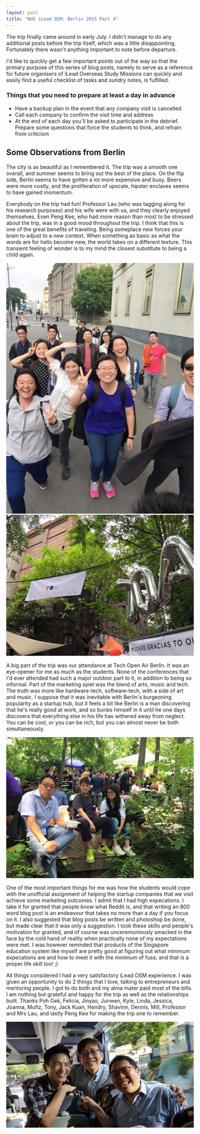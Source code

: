 ```yaml
---
layout: post
title: "NUS iLead OSM: Berlin 2015 Part 4"
---
```


The trip finally came around in early July.  I didn't manage to do any additional posts before the trip itself, which was a little disappointing. Fortunately there wasn't anything important to note before departure. 

I'd like to quickly get a few important points out of the way so that the primary purpose of this series of blog posts, namely to serve as a reference for future organisers of iLead Overseas Study Missions can quickly and easily find a useful checklist of tasks and sundry notes, is fulfilled.

### Things that you need to prepare at least a day in advance

- Have a backup plan in the event that any company visit is cancelled
- Call each company to confirm the visit time and address
- At the end of each day you'll be asked to participate in the debrief. Prepare some questions that force the students to think, and refrain from criticism

## Some Observations from Berlin

The city is as beautiful as I remembered it. The trip was a smooth one overall, and summer seems to bring out the best of the place. On the flip side, Berlin seems to have gotten a lot more expensive and busy. Beers were more costly, and the proliferation of upscale, hipster enclaves seems to have gained momentum. 

Everybody on the trip had fun! Professor Lau (who was tagging along for his research purposes) and his wife were with us, and they clearly enjoyed themselves. Even Peng Kee, who had more reason than most to be stressed about the trip, was in a good mood throughout the trip. I think that this is one of the great benefits of traveling. Being someplace new forces your brain to adjust to a new context. When something as basic as what the words are for hello become new, the world takes on a different texture. This transient feeling of wonder is to my mind the closest substitute to being a child again.

<div><img alt="Part of the iLead 2015 Berlin gang" class="img-rounded img-thumbnail img-responsive" src="/images/ilead-berlin-2015-01.jpg">

<div><img alt="TOA Berlin banner" class="img-rounded img-thumbnail img-responsive" src="/images/ilead-berlin-2015-04.jpg"></div>

A big part of the trip was our attendance at Tech Open Air Berlin. It was an eye-opener for me as much as the students. None of the conferences that I'd ever attended had such a major outdoor part to it, in addition to being so informal. Part of the marketing spiel was the blend of arts, music and tech. The truth was more like hardware-tech, software-tech, with a side of art and music. I suppose that it was inevitable with Berlin's burgeoning popularity as a startup hub, but it feels a bit like Berlin is a man discovering that he's really good at work, and so buries himself in it until he one days discovers that everything else in his life has withered away from neglect. You can be cool, or you can be rich, but you can almost never be both simultaneously.

<div><img alt="Taking a break from the conference" class="img-rounded img-thumbnail img-responsive" src="/images/ilead-berlin-2015-03.jpg"></div>

One of the most important things for me was how the students would cope with the unofficial assignment of helping the startup companies that we visit achieve some marketing outcomes. I admit that I had high expecations. I take it for granted that people know what Reddit is, and that writing an 800 word blog post is an endeavour that takes no more than a day if you focus on it. I also suggested that blog posts be written and photoshop be done, but made clear that it was only a suggestion. I took these skills and people's motivation for granted, and of course was unceremoniously smacked in the face by the cold hand of reality when practically none of my expectations were met. I was however reminded that products of the Singapore education system like myself are pretty good at figuring out what minimum expecations are and how to meet it with the minimum of fuss; and that is a proper life skill too! ;)

All things considered I had a very satisfactory iLead OSM experience. I was given an opportunity to do 2 things that I love, talking to entrepreneurs and mentoring people. I got to do both and my alma mater paid most of the bills. I am nothing but grateful and happy for the trip as well as the relationships built. Thanks Poh Gek, Felicia, Jinyao, Junwen, Kyle, Linda, Jessica, Joanna, Mufiz, Tony, Jack Kuan, Hendry, Shavinn, Dennis, Mill, Professor and Mrs Lau, and lastly Peng Kee for making the trip one to remember.

<div><img alt="The tour guides" class="img-rounded img-thumbnail img-responsive" src="/images/ilead-berlin-2015-02.jpg"></div>
